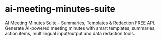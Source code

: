 # ai-meeting-minutes-suite
AI Meeting Minutes Suite - Summaries, Templates &amp; Redaction FREE API. Generate AI-powered meeting minutes with smart templates, summaries, action items, multilingual input/output and data redaction tools.
